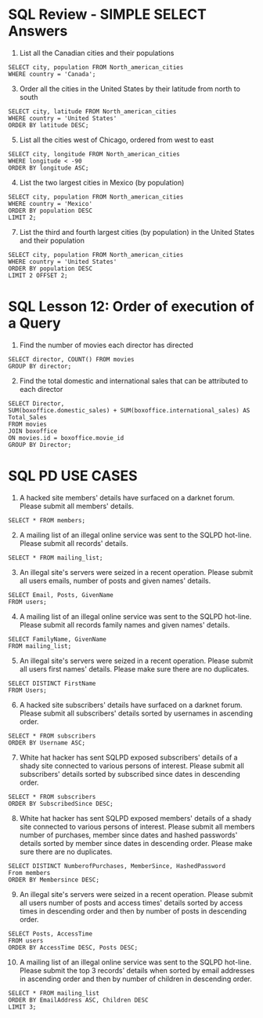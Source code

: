# SQL Review - SIMPLE SELECT Answers

1. List all the Canadian cities and their populations
```
SELECT city, population FROM North_american_cities
WHERE country = 'Canada';
```

3. Order all the cities in the United States by their latitude from north to south
```
SELECT city, latitude FROM North_american_cities
WHERE country = 'United States'
ORDER BY latitude DESC;
```

5. List all the cities west of Chicago, ordered from west to east
```   
SELECT city, longitude FROM North_american_cities
WHERE longitude < -90
ORDER BY longitude ASC;
```
4. List the two largest cities in Mexico (by population)
```
SELECT city, population FROM North_american_cities
WHERE country = 'Mexico'
ORDER BY population DESC
LIMIT 2;
```

7. List the third and fourth largest cities (by population) in the United States and their population
```
SELECT city, population FROM North_american_cities
WHERE country = 'United States'
ORDER BY population DESC
LIMIT 2 OFFSET 2;
```

# SQL Lesson 12: Order of execution of a Query

1. Find the number of movies each director has directed
```
SELECT director, COUNT() FROM movies
GROUP BY director;
```

2. Find the total domestic and international sales that can be attributed to each director
```
SELECT Director,
SUM(boxoffice.domestic_sales) + SUM(boxoffice.international_sales) AS Total_Sales
FROM movies
JOIN boxoffice
ON movies.id = boxoffice.movie_id
GROUP BY Director;
```

# SQL PD USE CASES

1. A hacked site members' details have surfaced on a darknet forum. Please submit all members' details.
```
SELECT * FROM members;
```

2. A mailing list of an illegal online service was sent to the SQLPD hot-line. Please submit all records' details.
```
SELECT * FROM mailing_list;
```

3. An illegal site's servers were seized in a recent operation. Please submit all users emails, number of posts and given names' details.
```
SELECT Email, Posts, GivenName
FROM users;
```

4. A mailing list of an illegal online service was sent to the SQLPD hot-line. Please submit all records family names and given names' details.
```
SELECT FamilyName, GivenName
FROM mailing_list;
```

5. An illegal site's servers were seized in a recent operation. Please submit all users first names' details. Please make sure there are no duplicates.
```
SELECT DISTINCT FirstName
FROM Users;
```

6. A hacked site subscribers' details have surfaced on a darknet forum. Please submit all subscribers' details sorted by usernames in ascending order.
```
SELECT * FROM subscribers
ORDER BY Username ASC;
```

7. White hat hacker has sent SQLPD exposed subscribers' details of a shady site connected to various persons of interest. Please submit all subscribers' details sorted by subscribed since dates in descending order.
```
SELECT * FROM subscribers
ORDER BY SubscribedSince DESC;
```

8. White hat hacker has sent SQLPD exposed members' details of a shady site connected to various persons of interest. Please submit all members number of purchases, member since dates and hashed passwords' details sorted by member since dates in descending order. Please make sure there are no duplicates.
```
SELECT DISTINCT NumberofPurchases, MemberSince, HashedPassword
From members
ORDER BY Membersince DESC;
```

9. An illegal site's servers were seized in a recent operation. Please submit all users number of posts and access times' details sorted by access times in descending order and then by number of posts in descending order.
```
SELECT Posts, AccessTime
FROM users
ORDER BY AccessTime DESC, Posts DESC;
```

10. A mailing list of an illegal online service was sent to the SQLPD hot-line. Please submit the top 3 records' details when sorted by email addresses in ascending order and then by number of children in descending order.
```
SELECT * FROM mailing_list
ORDER BY EmailAddress ASC, Children DESC
LIMIT 3;
```
